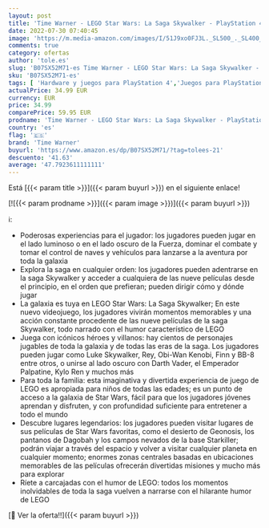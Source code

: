 ```yaml
---
layout: post
title: 'Time Warner - LEGO Star Wars: La Saga Skywalker - PlayStation 4'
date: 2022-07-30 07:40:45
image: 'https://m.media-amazon.com/images/I/51J9xo0FJ3L._SL500_._SL400_.jpg'
comments: true
category: ofertas
author: 'tole.es'
slug: 'B07SX52M71-es Time Warner - LEGO Star Wars: La Saga Skywalker -...'
sku: 'B07SX52M71-es'
tags: [ 'Hardware y juegos para PlayStation 4','Juegos para PlayStation 4','Videojuegos','playstation','time warner','🇪🇸', ]
actualPrice: 34.99 EUR
currency: EUR
price: 34.99
comparePrice: 59.95 EUR
prodname: 'Time Warner - LEGO Star Wars: La Saga Skywalker - PlayStation 4'
country: 'es'
flag: '🇪🇸'
brand: 'Time Warner'
buyurl: 'https://www.amazon.es/dp/B07SX52M71/?tag=tolees-21'
descuento: '41.63'
average: '47.7923611111111'
---
```


Está [{{< param title >}}]({{< param buyurl >}}) en el siguiente enlace!

[![{{< param prodname >}}]({{< param image >}})]({{< param buyurl >}})

ℹ️:

- Poderosas experiencias para el jugador: los jugadores pueden jugar en el lado luminoso o en el lado oscuro de la Fuerza, dominar el combate y tomar el control de naves y vehículos para lanzarse a la aventura por toda la galaxia
- Explora la saga en cualquier orden: los jugadores pueden adentrarse en la saga Skywalker y acceder a cualquiera de las nueve películas desde el principio, en el orden que prefieran; pueden dirigir cómo y dónde jugar
- La galaxia es tuya en LEGO Star Wars: La Saga Skywalker; En este nuevo videojuego, los jugadores vivirán momentos memorables y una acción constante procedente de las nueve películas de la saga Skywalker, todo narrado con el humor característico de LEGO
- Juega con icónicos héroes y villanos: hay cientos de personajes jugables de toda la galaxia y de todas las eras de la saga. Los jugadores pueden jugar como Luke Skywalker, Rey, Obi-Wan Kenobi, Finn y BB-8 entre otros, o unirse al lado oscuro con Darth Vader, el Emperador Palpatine, Kylo Ren y muchos más
- Para toda la familia: esta imaginativa y divertida experiencia de juego de LEGO es apropiada para niños de todas las edades; es un punto de acceso a la galaxia de Star Wars, fácil para que los jugadores jóvenes aprendan y disfruten, y con profundidad suficiente para entretener a todo el mundo
- Descubre lugares legendarios: los jugadores pueden visitar lugares de sus películas de Star Wars favoritas, como el desierto de Geonosis, los pantanos de Dagobah y los campos nevados de la base Starkiller; podrán viajar a través del espacio y volver a visitar cualquier planeta en cualquier momento; enormes zonas centrales basadas en ubicaciones memorables de las películas ofrecerán divertidas misiones y mucho más para explorar
- Ríete a carcajadas con el humor de LEGO: todos los momentos inolvidables de toda la saga vuelven a narrarse con el hilarante humor de LEGO

[🛒 Ver la oferta!!]({{< param buyurl >}})
